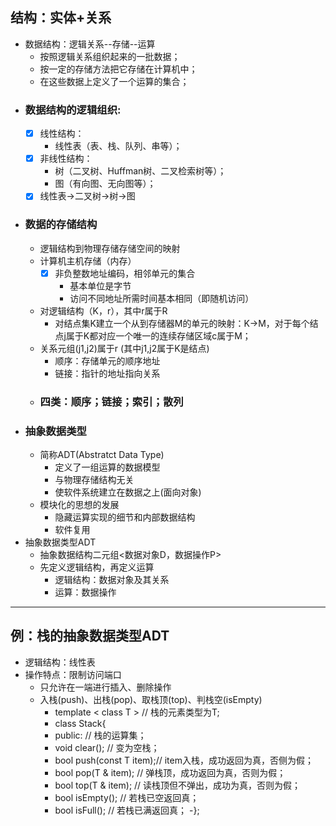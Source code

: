 ## 结构：实体+关系
- 数据结构：逻辑关系--存储--运算
  - 按照逻辑关系组织起来的一批数据；
  - 按一定的存储方法把它存储在计算机中；
  - 在这些数据上定义了一个运算的集合；
- ### 数据结构的逻辑组织:
  - [x] 线性结构：
    - 线性表（表、栈、队列、串等）；
  - [x] 非线性结构：
    - 树（二叉树、Huffman树、二叉检索树等）；
    - 图（有向图、无向图等）；
  - [x] 线性表->二叉树->树->图
- ### 数据的存储结构
  - 逻辑结构到物理存储存储空间的映射
  - 计算机主机存储（内存）
    - [x] 非负整数地址编码，相邻单元的集合
      - 基本单位是字节
      - 访问不同地址所需时间基本相同（即随机访问）
  - 对逻辑结构（K，r），其中r属于R
    - 对结点集K建立一个从到存储器M的单元的映射：K->M，对于每个结点j属于K都对应一个唯一的连续存储区域c属于M；
  - 关系元组(j1,j2)属于r (其中j1,j2属于K是结点)
    - 顺序：存储单元的顺序地址
    - 链接：指针的地址指向关系
  - ### 四类：顺序；链接；索引；散列
- ### 抽象数据类型
  - 简称ADT(Abstratct Data Type)
    - 定义了一组运算的数据模型
    - 与物理存储结构无关
    - 使软件系统建立在数据之上(面向对象)
  - 模块化的思想的发展
    - 隐藏运算实现的细节和内部数据结构
    - 软件复用
- 抽象数据类型ADT
  - 抽象数据结构二元组<数据对象D，数据操作P>
  - 先定义逻辑结构，再定义运算
    - 逻辑结构：数据对象及其关系
    - 运算：数据操作
---
## 例：栈的抽象数据类型ADT
  - 逻辑结构：线性表
  - 操作特点：限制访问端口
    - 只允许在一端进行插入、删除操作
    - 入栈(push)、出栈(pop)、取栈顶(top)、判栈空(isEmpty)
      - template < class T >    // 栈的元素类型为T;
      - class Stack{
      - public:                 // 栈的运算集；
      - void clear();           // 变为空栈；
      - bool push(const T item);// item入栈，成功返回为真，否侧为假；
      - bool pop(T & item);     // 弹栈顶，成功返回为真，否则为假；
      - bool top(T & item);     // 读栈顶但不弹出，成功为真，否则为假；
      - bool isEmpty();         // 若栈已空返回真；
      - bool isFull();          // 若栈已满返回真；
      -};